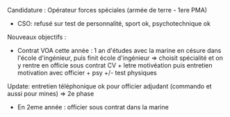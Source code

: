 Candidature : Opérateur forces spéciales (armée de terre - 1ere PMA)

-   CSO: refusé sur test de personnalité, sport ok, psychotechnique ok

Nouveaux objectifs :

-   Contrat VOA cette année : 1 an d\'études avec la marine en césure
    dans l\'école d\'ingénieur, puis finit école d\'ingénieur =\>
    choisit spécialité et on y rentre en officie sous contrat CV + letre
    motivéation puis entretien motivation avec officier + psy +/- test
    physiques

Update: entretien téléphonique ok pour officier adjudant (commando et
aussi pour mines) =\> 2e phase

-   En 2eme année : officier sous contrat dans la marine
